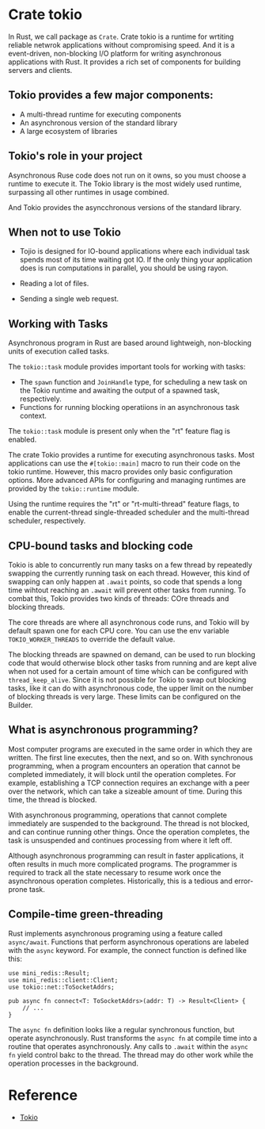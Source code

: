# Crate tokio

In Rust, we call package  as `Crate`. Crate tokio is a runtime for wrtiting reliable netwrok applications without compromising speed. And it is a event-driven, non-blocking I/O platform for writing asynchronous applications with Rust. It provides a rich set of components for building servers and clients.


## Tokio provides a few major components:
* A multi-thread runtime for executing components
* An asynchronous version of the standard library
* A large ecosystem of libraries


## Tokio's role in your project

Asynchronous Ruse code does not run on it owns, so you must choose a runtime to execute it. The Tokio library is the most widely used runtime, surpassing all other runtimes in usage combined.

And Tokio provides the asyncchronous versions of the standard library.


## When not to use Tokio

* Tojio is designed for IO-bound applications where each individual task spends most of its time waiting got IO. If the only thing your application does is run computations in parallel, you should be using rayon.

* Reading a lot of files.

* Sending a single web request.


## Working with Tasks

Asynchronous program in Rust are based around lightweigh, non-blocking units of execution called tasks.


The `tokio::task` module provides important tools for working with tasks:
* The `spawn` function and `JoinHandle` type, for scheduling a new task on the Tokio runtime and awaiting the output of a spawned task, respectively.
* Functions for running blocking operatiions in an asynchronous task context.

The `tokio::task` module is present only when the "rt" feature flag is enabled.

The crate Tokio provides a runtime for executing asynchronous tasks. Most applications can use the `#[tokio::main]` macro to run their code on the tokio runtime. However, this macro provides only basic configuration options. More advanced APIs for configuring and managing runtimes are provided by the `tokio::runtime` module.

Using the runtime requires the "rt" or "rt-multi-thread" feature flags, to enable the current-thread single-threaded scheduler and the multi-thread scheduler, respectively.


## CPU-bound tasks and blocking code

Tokio is able to concurrently run many tasks on a few thread by repeatedly swapping the currently running task on each thread.  However, this kind of swapping can only happen at `.await` points, so code that spends a long time wihtout reaching an `.await` will prevent other tasks from running. To combat this, Tokio provides two kinds of threads: COre threads and blocking threads.

The core threads are where all asynchronous code runs, and Tokio will by default spawn one for each CPU core. You can use the env variable `TOKIO_WORKER_THREADS` to override the default value.

The blocking threads are spawned on demand, can be used to run blocking code that would otherwise block other tasks from running and are kept alive when not used for a certain amount of time which can be configured with `thread_keep_alive`. Since it is not possible for Tokio to swap out blocking tasks, like it can do with asynchronous code, the upper limit on the number of blocking threads is very large. These limits can be configured on the Builder.


## What is asynchronous programming?

Most computer programs are executed in the same order in which they are written. The first line executes, then the next, and so on. With synchronous programming, when a program encounters an operation that cannot be completed immediately, it will block until the operation completes. For example, establishing a TCP connection requires an exchange with a peer over the network, which can take a sizeable amount of time. During this time, the thread is blocked.

With asynchronous programming, operations that cannot complete immediately are suspended to the background. The thread is not blocked, and can continue running other things. Once the operation completes, the task is unsuspended and continues processing from where it left off.

Although asynchronous programming can result in faster applications, it often results in much more complicated programs. The programmer is required to track all the state necessary to resume work once the asynchronous operation completes. Historically, this is a tedious and error-prone task.


## Compile-time green-threading

Rust implements asynchronous programing using a feature called `async/await`. Functions that perform asynchronous operations are labeled with the `async` keyword. For example, the connect function is defined like this:

```
use mini_redis::Result;
use mini_redis::client::Client;
use tokio::net::ToSocketAddrs;

pub async fn connect<T: ToSocketAddrs>(addr: T) -> Result<Client> {
    // ...
}
```

The `async fn` definition looks like a regular synchronous function, but operate asynchronously. Rust transforms the `async fn` at compile time into a routine that operates asynchronously. Any calls to `.await` within the `async fn` yield control bakc to the thread. The thread may do other work while the operation processes in the background. 


# Reference
* [Tokio](https://tokio.rs/)